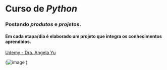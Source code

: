 # Curso de _Python_ 

### Postando _produtos_ e _projetos_. 

#### Em cada etapa/dia é elaborado um projeto que integra os conhecimentos aprendidos.

[Udemy - Dra. Angela Yu](https://www.udemy.com/course/100-days-of-code/ "100 Days of Python Code")

(![image](https://user-images.githubusercontent.com/108146868/181640587-4abd6e32-e7cb-493e-9506-82bdf7990f84.png)
)
